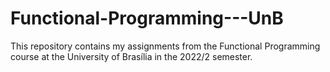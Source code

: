 # Functional-Programming---UnB
This repository contains my assignments from the Functional Programming course at the University of Brasília in the 2022/2 semester.
